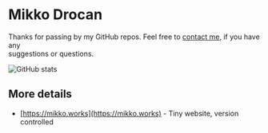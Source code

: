 # Mikko Drocan

Thanks for passing by my GitHub repos. Feel free to [contact me](mailto:mikko.drocan@iki.fi), if you have any \
suggestions or questions.

![GitHub stats](https://github-readme-stats-sigma-five.vercel.app/api?username=mdrocan&show_icons=true&count_private=true&include_all_commits=true&bg_color=32,e96443,904e95&title_color=fff&text_color=fff&icon_color=dddddd)

## More details
* [https://mikko.works](https://mikko.works) - Tiny website, version controlled
